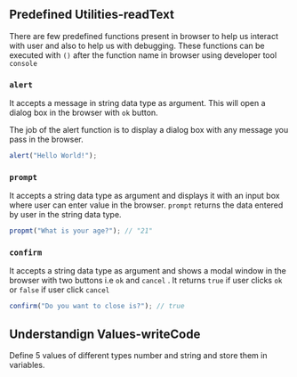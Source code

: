 ## Predefined Utilities-readText

There are few predefined functions present in browser to help us interact with user and also to help us with debugging. These functions can be executed with `()` after the function name in browser using developer tool `console`

### `alert`

It accepts a message in string data type as argument. This will open a dialog box in the browser with `ok` button.

The job of the alert function is to display a dialog box with any message you pass in the browser.

```js
alert("Hello World!");
```

### `prompt`

It accepts a string data type as argument and displays it with an input box where user can enter value in the browser. `prompt` returns the data entered by user in the string data type.

```js
propmt("What is your age?"); // "21"
```

### `confirm`

It accepts a string data type as argument and shows a modal window in the browser with two buttons i.e `ok` and `cancel` . It returns `true` if user clicks `ok` or `false` if user click `cancel`

```js
confirm("Do you want to close is?"); // true
```

## Understandign Values-writeCode

Define 5 values of different types number and string and store them in variables.
